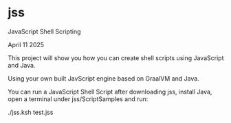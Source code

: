 # jss
JavaScript Shell Scripting

April 11 2025

This project will show you how you can create shell scripts using JavaScript and Java.

Using your own built JavScript engine based on GraalVM and Java.

You can run a JavaScript Shell Script after downloading jss, install Java, 
open a terminal under jss/ScriptSamples and run:

./jss.ksh test.jss




